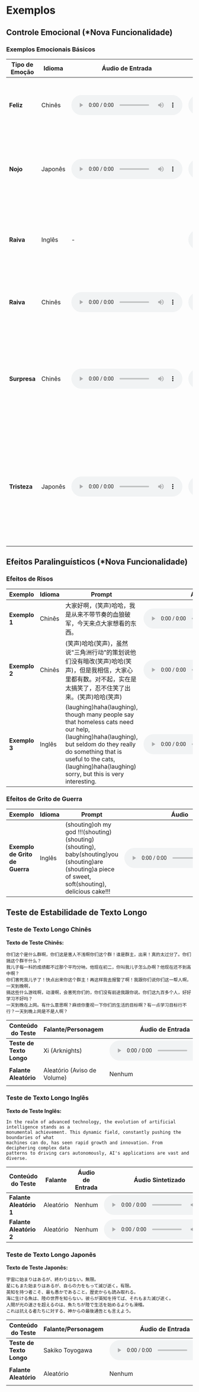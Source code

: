 # Exemplos

## Controle Emocional (*Nova Funcionalidade)

### Exemplos Emocionais Básicos

| Tipo de Emoção | Idioma | Áudio de Entrada | Áudio Sintetizado | Prompt |
|----------------|--------|------------------|-------------------|--------|
| **Feliz** | Chinês | <audio controls preload="auto" src="https://demo-r2.speech.fish.audio/s1-20250920/zh/happy_refer.wav" /> | <audio controls preload="auto" src="https://demo-r2.speech.fish.audio/s1-20250920/zh/happy.wav" /> | (happy)嘿嘿...博士，悄悄告诉你一件事——我重新开始练小提琴了。 |
| **Nojo** | Japonês | <audio controls preload="auto" src="https://demo-r2.speech.fish.audio/s1-20250920/ja/ref.wav" /> | <audio controls preload="auto" src="https://demo-r2.speech.fish.audio/s1-20250920/ja/disgusted.wav" /> | (digusted)あなたは、本当に気持ち悪い、嫌い…(disgusted)それでも、慰めを求めますの？ |
| **Raiva** | Inglês | - | <audio controls preload="auto" src="https://demo-r2.speech.fish.audio/s1-20250920/en/angry.wav" /> | (angry)I want you to go out immediately! I don't want to see you again, or I will try to kill you! |
| **Raiva** | Chinês | <audio controls preload="auto" src="https://demo-r2.speech.fish.audio/s1-20250920/zh/作战中4.wav" /> | <audio controls preload="auto" src="https://demo-r2.speech.fish.audio/s1-20250920/zh/angry.wav" /> | (angry)我让你快滚，你是耳聋吗？！...(angry)信不信我揍你！ |
| **Surpresa** | Chinês | <audio controls preload="auto" src="https://demo-r2.speech.fish.audio/s1-20250920/zh/ref1.wav" /> | <audio controls preload="auto" src="https://demo-r2.speech.fish.audio/s1-20250920/zh/surprised.wav" /> | (surprised)今天你过生日？既然这样的话，我就勉为其难祝你生日快乐吧。(surprised)要不要看看你的桌子底下？ |
| **Tristeza** | Japonês | <audio controls preload="auto" src="https://demo-r2.speech.fish.audio/s1-20250920/ja/ref2.wav" /> | <audio controls preload="auto" src="https://demo-r2.speech.fish.audio/s1-20250920/ja/sad.wav" /> | (sad)他の小隊長と比べて、私はまだ多くのことを学ばなくてはなりません......(sad)皆さんのペースに追いつけるよう精一杯努力いたしますわ。 |

## Efeitos Paralinguísticos (*Nova Funcionalidade)

### Efeitos de Risos

| Exemplo | Idioma | Prompt | Áudio |
|---------|--------|--------|-------|
| **Exemplo 1** | Chinês | 大家好啊，(笑声)哈哈，我是从来不带节奏的血狼破军，今天来点大家想看的东西。 | <audio controls preload="auto" src="https://demo-r2.speech.fish.audio/s1-20250920/zh/laugh1.wav" /> |
| **Exemplo 2** | Chinês | (笑声)哈哈(笑声)，虽然说"三角洲行动"的策划说他们没有暗改(笑声)哈哈(笑声)，但是我相信，大家心里都有数。对不起，实在是太搞笑了，忍不住笑了出来。(笑声)哈哈(笑声) | <audio controls preload="auto" src="https://demo-r2.speech.fish.audio/s1-20250920/zh/laugh2.wav" /> |
| **Exemplo 3** | Inglês | (laughing)haha(laughing), though many people say that homeless cats need our help, (laughing)haha(laughing), but seldom do they really do something that is useful to the cats, (laughing)haha(laughing) sorry, but this is very interesting. | <audio controls preload="auto" src="https://demo-r2.speech.fish.audio/s1-20250920/en/laugh.wav" /> |

### Efeitos de Grito de Guerra

| Exemplo | Idioma | Prompt | Áudio |
|---------|--------|--------|-------|
| **Exemplo de Grito de Guerra** | Inglês | (shouting)oh my god !!!(shouting)(shouting)(shouting), baby(shouting)you (shouting)are (shouting)a piece of sweet, soft(shouting), delicious cake!!! | <audio controls preload="auto" src="https://demo-r2.speech.fish.audio/s1-20250920/en/shout.wav" /> |

## Teste de Estabilidade de Texto Longo

### Teste de Texto Longo Chinês

**Texto de Teste Chinês:**
```
你们这个是什么群啊，你们这是害人不浅啊你们这个群！谁是群主，出来！真的太过分了。你们搞这个群干什么？
我儿子每一科的成绩都不过那个平均分呐，他现在初二，你叫我儿子怎么办啊？他现在还不到高中啊？
你们害死我儿子了！快点出来你这个群主！再这样我去报警了啊！我跟你们说你们这一帮人啊，一天到晚啊，
搞这些什么游戏啊，动漫啊，会害死你们的，你们没有前途我跟你说。你们这九百多个人，好好学习不好吗？
一天到晚在上网。有什么意思啊？麻烦你重视一下你们的生活的目标啊？有一点学习目标行不行？一天到晚上网是不是人啊？
```

| Conteúdo do Teste | Falante/Personagem | Áudio de Entrada | Áudio Sintetizado |
|-------------------|-------------------|------------------|-------------------|
| **Teste de Texto Longo** | Xi (Arknights) | <audio controls preload="auto" src="https://demo-r2.speech.fish.audio/s1-20250920/zh/ref1.wav" /> | <audio controls preload="auto" src="https://demo-r2.speech.fish.audio/s1-20250920/zh/audio.wav" /> |
| **Falante Aleatório** | Aleatório (Aviso de Volume) | Nenhum | <audio controls preload="auto" src="https://demo-r2.speech.fish.audio/s1-20250920/zh/audio2.wav" /> |

### Teste de Texto Longo Inglês

**Texto de Teste Inglês:**
```
In the realm of advanced technology, the evolution of artificial intelligence stands as a 
monumental achievement. This dynamic field, constantly pushing the boundaries of what 
machines can do, has seen rapid growth and innovation. From deciphering complex data 
patterns to driving cars autonomously, AI's applications are vast and diverse.
```

| Conteúdo do Teste | Falante | Áudio de Entrada | Áudio Sintetizado |
|-------------------|---------|------------------|-------------------|
| **Falante Aleatório 1** | Aleatório | Nenhum | <audio controls preload="auto" src="https://demo-r2.speech.fish.audio/s1-20250920/en/audio.wav" /> |
| **Falante Aleatório 2** | Aleatório | Nenhum | <audio controls preload="auto" src="https://demo-r2.speech.fish.audio/s1-20250920/en/audio2.wav" /> |

### Teste de Texto Longo Japonês

**Texto de Teste Japonês:**
```
宇宙に始まりはあるが、終わりはない。無限。
星にもまた始まりはあるが、自らの力をもって滅び逝く。有限。
英知を持つ者こそ、最も愚かであること。歴史からも読み取れる。
海に生ける魚は、陸の世界を知らない。彼らが英知を持てば、それもまた滅び逝く。
人間が光の速さを超えるのは、魚たちが陸で生活を始めるよりも滑稽。
これは抗える者たちに対する、神からの最後通告とも言えよう。
```

| Conteúdo do Teste | Falante/Personagem | Áudio de Entrada | Áudio Sintetizado |
|-------------------|-------------------|------------------|-------------------|
| **Teste de Texto Longo** | Sakiko Toyogawa | <audio controls preload="auto" src="https://demo-r2.speech.fish.audio/s1-20250920/ja/ref.wav" /> | <audio controls preload="auto" src="https://demo-r2.speech.fish.audio/s1-20250920/ja/audio.wav" /> |
| **Falante Aleatório** | Aleatório | Nenhum | <audio controls preload="auto" src="https://demo-r2.speech.fish.audio/s1-20250920/ja/audio2.wav" /> |